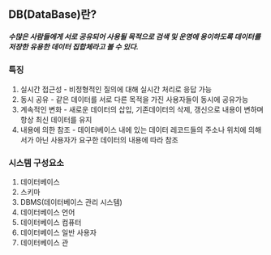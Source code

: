 ## DB(DataBase)란?
##### 수많은 사람들에게 서로 공유되어 사용될 목적으로 검색 및 운영에 용이하도록 데이터를 저장한 유용한 데이터 집합체라고 볼 수 있다. 


### 특징
1. 실시간 접근성 - 비정형적인 질의에 대해 실시간 처리로 응답 가능
2. 동시 공유 - 같은 데이터를 서로 다른 목적을 가진 사용자들이 동시에 공유가능
3. 계속적인 변화 - 새로운 데이터의 삽입, 기존데이터의 삭제, 갱신으로 내용이 변하며 항상 최신 데이터를 유지
4. 내용에 의한 참조 - 데이터베이스 내에 있는 데이터 레코드들의 주소나 위치에 의해서가 아닌 사용자가 요구한 데이터의 내용에 따라 참조

### 시스템 구성요소
1. 데이터베이스
2. 스키마
3. DBMS(데이터베이스 관리 시스템)
4. 데이터베이스 언어
5. 데이터베이스 컴퓨터
6. 데이터베이스 일반 사용자
7. 데이터베이스 관

